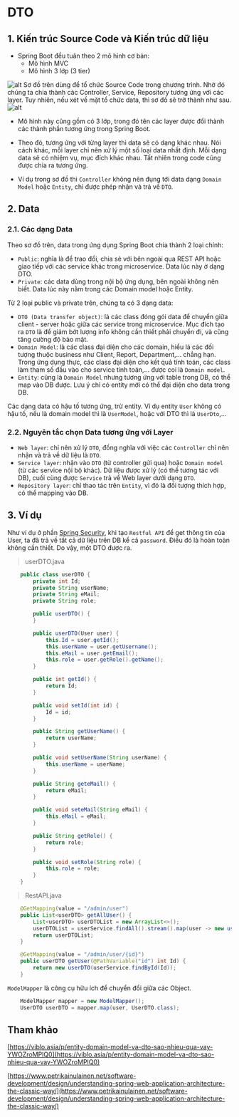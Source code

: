 # DTO
## 1. Kiến trúc Source Code và Kiến trúc dữ liệu
- Spring Boot đều tuân theo 2 mô hình cơ bản:
  - Mô hình MVC
  - Mô hình 3 lớp (3 tier)

![alt](https://images.viblo.asia/fdbe3b44-aa91-4a88-9202-814c56ef9178.png)
Sơ đồ trên dùng để tổ chức Source Code trong chương trình. Nhờ đó chúng ta chia thành các Controller, Service, Repository tương ứng với các layer. Tuy nhiên, nếu xét về mặt tổ chức data, thì sơ đồ sẽ trở thành như sau.
![alt](https://www.petrikainulainen.net/wp-content/uploads/spring-web-app-architecture.png)

- Mô hình này cũng gồm có 3 lớp, trong đó tên các layer được đổi thành các thành phần tương ứng trong Spring Boot.

- Theo đó, tương ứng với từng layer thì data sẽ có dạng khác nhau. Nói cách khác, mỗi layer chỉ nên xử lý một số loại data nhất định. Mỗi dạng data sẽ có nhiệm vụ, mục đích khác nhau. Tất nhiên trong code cũng được chia ra tương ứng.

- Ví dụ trong sơ đồ thì `Controller` không nên đụng tới data dạng `Domain Model` hoặc `Entity`, chỉ được phép nhận và trả về `DTO`.

## 2. Data
### 2.1. Các dạng Data
Theo sơ đồ trên, data trong ứng dụng Spring Boot chia thành 2 loại chính:
- `Public`: nghĩa là để trao đổi, chia sẻ với bên ngoài qua REST API hoặc giao tiếp với các service khác trong microservice. Data lúc này ở dạng DTO.
- `Private`: các data dùng trong nội bộ ứng dụng, bên ngoài không nên biết. Data lúc này nằm trong các Domain model hoặc Entity.
  
Từ 2 loại public và private trên, chúng ta có 3 dạng data:

- `DTO (Data transfer object)`: là các class đóng gói data để chuyển giữa client - server hoặc giữa các service trong microservice. Mục đích tạo ra `DTO` là để giảm bớt lượng info không cần thiết phải chuyển đi, và cũng tăng cường độ bảo mật.
- `Domain Model`: là các class đại diện cho các domain, hiểu là các đối tượng thuộc business như Client, Report, Department,... chẳng hạn. Trong ứng dụng thực, các class đại diện cho kết quả tính toán, các class làm tham số đầu vào cho service tính toán,... được coi là `Domain model`.
- `Entity`: cũng là `Domain Model` nhưng tương ứng với table trong DB, có thể map vào DB được. Lưu ý chỉ có entity mới có thể đại diện cho data trong DB.
  
Các dạng data có hậu tố tương ứng, trừ entity. Ví dụ entity `User` không có hậu tố, nếu là domain model thì là `UserModel`, hoặc với DTO thì là `UserDto`,...

### 2.2. Nguyên tắc chọn Data tương ứng với Layer
- `Web layer`: chỉ nên xử lý `DTO`, đồng nghĩa với việc các `Controller` chỉ nên nhận và trả về dữ liệu là `DTO`.
- `Service layer`: nhận vào `DTO` (từ controller gửi qua) hoặc `Domain model` (từ các service nội bộ khác). Dữ liệu được xử lý (có thể tương tác với DB), cuối cùng được `Service` trả về Web layer dưới dạng `DTO`.
- `Repository layer`: chỉ thao tác trên `Entity`, vì đó là đối tượng thích hợp, có thể mapping vào DB.

## 3. Ví dụ
Như ví dụ ở phần [Spring Security](../spring-security/README.md), khi tạo `Restful API` để get thông tin của User, ta đã trả về tất cả dữ liệu trên DB kể cả `password`. Điều đó là hoàn toàn không cần thiết. Do vậy, một DTO được ra.
>userDTO.java
```java
    public class userDTO {
        private int Id;
        private String userName;
        private String eMail;
        private String role;

        public userDTO() {
        }

        public userDTO(User user) {
            this.Id = user.getId();
            this.userName = user.getUsername();
            this.eMail = user.getEmail();
            this.role = user.getRole().getName();
        }

        public int getId() {
            return Id;
        }

        public void setId(int id) {
            Id = id;
        }

        public String getUserName() {
            return userName;
        }

        public void setUserName(String userName) {
            this.userName = userName;
        }

        public String geteMail() {
            return eMail;
        }

        public void seteMail(String eMail) {
            this.eMail = eMail;
        }

        public String getRole() {
            return role;
        }

        public void setRole(String role) {
            this.role = role;
        }
    }
```

>RestAPI.java
```java
    @GetMapping(value = "/admin/user")
    public List<userDTO> getAllUser() {
        List<userDTO> userDTOList = new ArrayList<>();
        userDTOList = userService.findAll().stream().map(user -> new userDTO(user)).collect(Collectors.toList());
        return userDTOList;
    }

    @GetMapping(value = "/admin/user/{id}")
    public userDTO getUser(@PathVariable("id") int Id) {
        return new userDTO(userService.findById(Id));
    }
```

`ModelMapper` là công cụ hữu ích để chuyển đổi giữa các Object.

```java
    ModelMapper mapper = new ModelMapper();
    UserDTO userDTO = mapper.map(user, UserDTO.class);
```
## Tham khảo

[https://viblo.asia/p/entity-domain-model-va-dto-sao-nhieu-qua-vay-YWOZroMPlQ0](https://viblo.asia/p/entity-domain-model-va-dto-sao-nhieu-qua-vay-YWOZroMPlQ0)

[https://www.petrikainulainen.net/software-development/design/understanding-spring-web-application-architecture-the-classic-way/](https://www.petrikainulainen.net/software-development/design/understanding-spring-web-application-architecture-the-classic-way/)